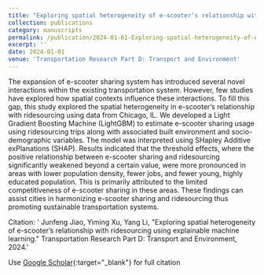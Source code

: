```yaml
---
title: "Exploring spatial heterogeneity of e-scooter’s relationship with ridesourcing using explainable machine learning"
collection: publications
category: manuscripts
permalink: /publication/2024-01-01-Exploring-spatial-heterogeneity-of-e-scooters-relationship-with-ridesourcing-using-explainable-machine-learning
excerpt: ''
date: 2024-01-01
venue: 'Transportation Research Part D: Transport and Environment'
---
```


The expansion of e-scooter sharing system has introduced several novel interactions within the existing transportation system. However, few studies have explored how spatial contexts influence these interactions. To fill this gap, this study explored the spatial heterogeneity in e-scooter’s relationship with ridesourcing using data from Chicago, IL. We developed a Light Gradient Boosting Machine (LightGBM) to estimate e-scooter sharing usage using ridesourcing trips along with associated built environment and socio-demographic variables. The model was interpreted using SHapley Additive exPlanations (SHAP). Results indicated that the threshold effects, where the positive relationship between e-scooter sharing and ridesourcing significantly weakened beyond a certain value, were more pronounced in areas with lower population density, fewer jobs, and fewer young, highly educated population. This is primarily attributed to the limited competitiveness of e-scooter sharing in these areas. These findings can assist cities in harmonizing e-scooter sharing and ridesourcing thus promoting sustainable transportation systems.

Citation: ' Junfeng Jiao,  Yiming Xu,  Yang Li, &quot;Exploring spatial heterogeneity of e-scooter’s relationship with ridesourcing using explainable machine learning.&quot; Transportation Research Part D: Transport and Environment, 2024.'

Use [Google Scholar](https://scholar.google.com/scholar?q=Exploring+spatial+heterogeneity+of+e+scooter’s+relationship+with+ridesourcing+using+explainable+machine+learning){:target="_blank"} for full citation